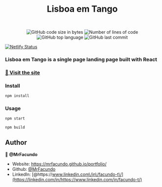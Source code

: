 

<h1 align="center">Lisboa em Tango</h1>

<br /> 
<p align="center">
	<img alt="GitHub code size in bytes" src="https://img.shields.io/github/languages/code-size/MrFacundo/landing-page1?color=lightblue" />
	<img alt="Number of lines of code" src="https://img.shields.io/tokei/lines/github/MrFacundo/landing-page1?color=critical" />
	<img alt="GitHub top language" src="https://img.shields.io/github/languages/top/MrFacundo/landing-page1?color=blue" />
	<img alt="GitHub last commit" src="https://img.shields.io/github/last-commit/MrFacundo/landing-page1?color=green" />
</p>
	
[![Netlify Status](https://api.netlify.com/api/v1/badges/083afe47-9e8c-4b28-a406-81b53d95f773/deploy-status)](https://app.netlify.com/sites/lisboaemtango/deploys)

### Lisboa em Tango is a single page landing page built with React

###  [🚀️ Visit the site](https://lisboaemtango.pt/)

### Install

```sh
npm install
```

### Usage

```sh
npm start
```

```sh
npm build
```

## Author

👤 **@MrFacundo**

- Website: https://mrfacundo.github.io/portfolio/
- Github: [@MrFacundo](https://github.com/MeFacundo)
- LinkedIn: [@https:\/\/www.linkedin.com\/in\/facundo-t\/](https://linkedin.com/in/https://www.linkedin.com/in/facundo-t/)
